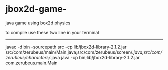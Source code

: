 # jbox2d-game-
java game using box2d physics 


to compile use these two line in your terminal 

--------------------------------

javac -d bin -sourcepath src -cp lib/jbox2d-library-2.1.2.jar src/com/zerubeus/main/Main.java;src/com/zerubeus/screen/*.java;src/com/zerubeus/characters/*.java
java -cp bin;lib/jbox2d-library-2.1.2.jar com.zerubeus.main.Main

